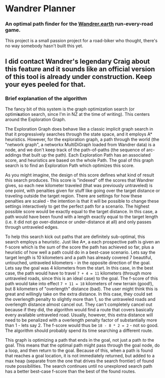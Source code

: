 # Wandrer Planner
### An optimal path finder for the [Wandrer.earth](wandrer.earth) run-every-road game.

This project is a small passion project for a road-biker who thought, there's no way somebody hasn't built this yet.

I did contact Wandrer's legendary Craig about this feature and it sounds like an official version of this tool is already under construction. Keep your eyes peeled for that.
---

### Brief explanation of the algorithm
The fancy bit of this system is the graph optimization search (or optimi**s**ation search, since I'm in NZ at the time of writing). This centers around the Exploration Graph.

The Exploration Graph does behave like a classic implicit graph search in that it progressively searches through the state space, and it employs A* heuristics. However, for the exploration graph, a path through the world (the "network graph", a networkx MultiDiGraph loaded from Wandrer data) is a node, and we don't keep track of the path-of-paths (the sequence of arc-addings that built up the path). Each Exploration Path has an associated score, and heuristics are based on the whole Path. The goal of this graph search is to find an Exploration Path which optimizes this score.

As you might imagine, the design of this score defines what kind of result this search produces. This score is "indexed" off the scores that Wandrer gives, so each new kilometer traveled (that was previously untraveled) is one point, with penalties given for stuff like going over the target distance or traveling outside the target region. There are settings for how these penalties are scaled - the intention is that it will be possible to change these settings interactively to get the perfect path for a scenario. The highest possible score would be exactly equal to the target distance. In this case, a path would have been found with a length exactly equal to the target length (i.e. it did not go over-distance or under-distance at all) and only passes through untraveled edges. 

To help this search kick out paths that are definitely sub-optimal, this search employs a heuristic. Just like A*, a each prospective path is given an f-score which is the sum of the score the path has achieved so far, plus a heuristic of how well a path could do in a best-case scenario. Lets say the target length is 10 kilometers and a path has already covered 7 beautiful, untouched, untraveled kilometers - in the opposite direction of the goal. Lets say the goal was 4 kilometers from the start. In this case, in the best case, the path would have to travel `7 + 4 = 11` kilometers (through more untraveled roads, since this is an ideal case) to the goal. The f-score of this path would take into effect `7 + 11 = 18` kilometers of new terrain (good!), but 8 kilometers of "overlength" distance (bad). The user might think this is great and willingly take on the extra distance. In this case, they could set the overlength penalty to slightly more than 1, so the untraveled roads and overlength distance almost cancel out. They can't completely cancel out because if they did, the algorithm would find a route that covers basically every available untraveled road. Usually, however, this extra distance will need to be penalized with a overlength penalty factor of substantially more than 1 - lets say 2. The f-score would thus be `18 - 8 * 2 = 2` - not so good. The algorithm should probably spend its time searching a different route.

This graph is optimizing a path that ends in the goal, not just a path *to* the goal. This means that the optimal path might pass through the goal node, do a loop, and then return to the goal. Because of this, when a path is found that reaches a goal location, it is not immediately returned, but added to a max heap (separate from the one that drives the search frontier) of found route possibilities. The search continues until no unexplored search path has a better best-case f-score than the best of the found routes. 